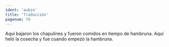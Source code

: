 ```yaml
---
ident: 'aubin'
title: 'Traducción'
pagenum: 70
---
```

Aquí bajaron los chapulines y fueron comidos en tiempo de hambruna.
Aquí heló la cosecha y fue cuando empezó la hambruna. 
